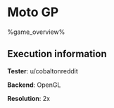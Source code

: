 # Moto GP 

%game_overview%

## Execution information

**Tester**: u/cobaltonreddit

**Backend**: OpenGL

**Resolution**: 2x